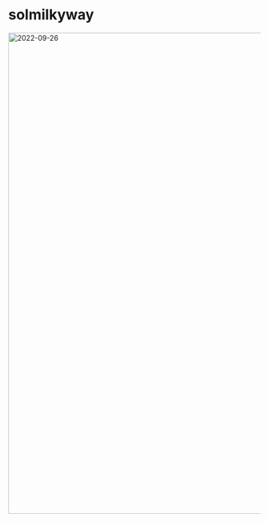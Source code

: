# solmilkyway


<img width="960" alt="2022-09-26" src="https://user-images.githubusercontent.com/96730909/192297119-c2708c82-a17a-495a-ae83-0bf5f1c3f4d4.png">
